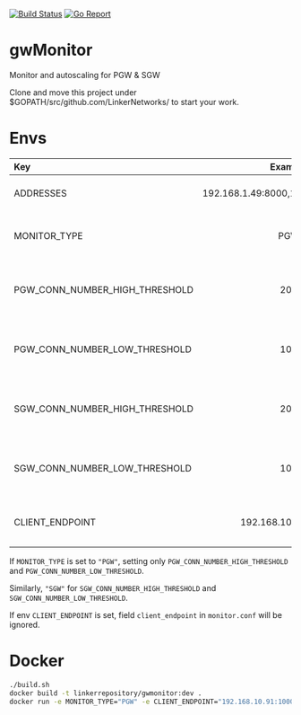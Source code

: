 [![Build Status](https://travis-ci.org/LinkerNetworks/gwMonitor.svg)](https://travis-ci.org/LinkerNetworks/gwMonitor)
[![Go Report](https://goreportcard.com/badge/github.com/LinkerNetworks/gwMonitor)](https://goreportcard.com/report/github.com/LinkerNetworks/gwMonitor)

# gwMonitor
Monitor and autoscaling for PGW & SGW

Clone and move this project under $GOPATH/src/github.com/LinkerNetworks/ to start your work.

# Envs

| Key        | Example           | Meaning  |Default
| :--------- |:----------------:| :---------|:--------:
| ADDRESSES | 192.168.1.49:8000,192.168.1.50:8000 | IP addresses of OVS. | "" |
| MONITOR_TYPE | PGW | Type of gateway, PGW or SGW. | "" |
| PGW_CONN_NUMBER_HIGH_THRESHOLD | 200 |High threshold of PGW average connections. | 0 |
| PGW_CONN_NUMBER_LOW_THRESHOLD | 100 |Low threshold of PGW average connections. | 0 |
| SGW_CONN_NUMBER_HIGH_THRESHOLD | 200 |High threshold of SGW average connections. | 0 |
| SGW_CONN_NUMBER_LOW_THRESHOLD | 100 |Low threshold of SGW average connections. | 0 |
| CLIENT_ENDPOINT | 192.168.10.91:10004 | Endpoint of Linker DC/OS client. | "" |

If `MONITOR_TYPE` is set to `"PGW"`, setting only `PGW_CONN_NUMBER_HIGH_THRESHOLD` and `PGW_CONN_NUMBER_LOW_THRESHOLD`.

Similarly, `"SGW"` for `SGW_CONN_NUMBER_HIGH_THRESHOLD` and `SGW_CONN_NUMBER_LOW_THRESHOLD`.

If env `CLIENT_ENDPOINT` is set, field `client_endpoint` in `monitor.conf` will be ignored.

# Docker

```sh
./build.sh
docker build -t linkerrepository/gwmonitor:dev .
docker run -e MONITOR_TYPE="PGW" -e CLIENT_ENDPOINT="192.168.10.91:10004" -e PGW_CONN_NUMBER_HIGH_THRESHOLD=200 -e PGW_CONN_NUMBER_LOW_THRESHOLD=100 -e ADDRESSES="192.168.10.186:18080" --network=host linkerrepository/gwmonitor:dev
```
